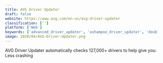 ```yaml
---
title: AVG Driver Updater
draft: false 
website: https://www.avg.com/en-us/avg-driver-updater
classification: ['']
platform: ['Web']
keywords: ['advanced_driver_updater', 'ashampoo_driver_updater', 'double_driver', 'driver_easy', 'driver_fusion', 'driver_genius', 'driver_magician', 'driver_store_explorer', 'driverhub', 'driveridentifier', 'drivermax', 'free_driver_backup', 'iobit_driver_booster', 'slimdrivers', 'snaildriver', 'snappy_driver_installer', 'snappy_driver_installer_origin', 'unknown_devices']
image: 2020/04/AVG-Driver-Updater.png
---
```

AVG Driver Updater automatically checks 127,000+ drivers to help give you:
Less crashing